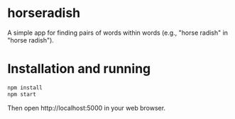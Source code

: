 horseradish
===========

A simple app for finding pairs of words within words (e.g., "horse radish" in "horse radish").

# Installation and running

```bash
npm install
npm start
```

Then open http://localhost:5000 in your web browser.